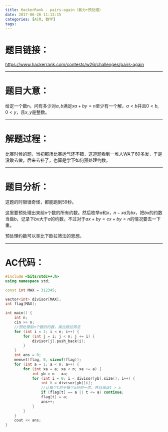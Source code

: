 ```yaml
---
title: HackerRank - pairs-again（暴力+预处理）
date: 2017-06-26 11:13:15
categories: [ACM, 数学]
tags:
---
```

# 题目链接：
https://www.hackerrank.com/contests/w26/challenges/pairs-again

------------------
# 题目大意：
给定一个数n，问有多少对$a,b$满足$xa+by=n$至少有一个解，$a<b$并且$0 < b, 0 < y$，且$x,y$是整数。

-----------------------------
# 解题过程：
比赛时候的题，当初那场比赛运气还不错，这道题看到一堆人WA了60多发，于是没敢去做，后来去补了，也算是学下如何预处理约数。

--------------------------------
# 题目分析：

这题的时限很奇怪，都能跑到59秒。

这里要预处理出来前n个数的所有约数。然后枚举$a$和$x$，$n-xa$为$bx$，把$bx$的约数当做$b$，记录下$bx$大于$a$的约数，不过对于$ax+by = cx + by = n$的情况要去一下重。

预处理约数可以类比下欧拉筛法的思想。

----------------------------------
# AC代码：
```cpp
#include <bits/stdc++.h>
using namespace std;

const int MAX = 312345;

vector<int> divisor[MAX];
int flag[MAX];

int main() {
    int n;
    cin >> n;
    //预处理前n个数的约数，类比欧拉筛法
    for (int i = 2; i < n; i++) {
        for (int j = i; j < n; j += i) {
            divisor[j].push_back(i);
        }
    }
    int ans = 0;
    memset(flag, 0, sizeof(flag));
    for (int a = 1; a < n; a++) {
        for (int xa = a; xa < n; xa += a) {
            int yb = n - xa;
            for (int i = 0; i < divisor[yb].size(); i++) {
                int t = divisor[yb][i];
                //让每个t对于每个a只用一次，并且保证t > a
                if (flag[t] == a || t <= a) continue;
                flag[t] = a;
                ans++;
            }
        }
    }
    cout << ans;
}
```